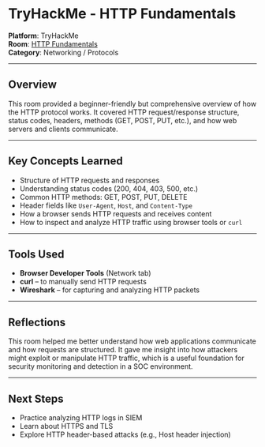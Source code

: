 # TryHackMe - HTTP Fundamentals

**Platform**: TryHackMe  
**Room**: [HTTP Fundamentals](https://tryhackme.com/room/http)  
**Category**: Networking / Protocols

---

## Overview

This room provided a beginner-friendly but comprehensive overview of how the HTTP protocol works. It covered HTTP request/response structure, status codes, headers, methods (GET, POST, PUT, etc.), and how web servers and clients communicate.

---

## Key Concepts Learned

- Structure of HTTP requests and responses
- Understanding status codes (200, 404, 403, 500, etc.)
- Common HTTP methods: GET, POST, PUT, DELETE
- Header fields like `User-Agent`, `Host`, and `Content-Type`
- How a browser sends HTTP requests and receives content
- How to inspect and analyze HTTP traffic using browser tools or `curl`

---

## Tools Used

- **Browser Developer Tools** (Network tab)
- **curl** – to manually send HTTP requests
- **Wireshark** – for capturing and analyzing HTTP packets

---

## Reflections

This room helped me better understand how web applications communicate and how requests are structured. It gave me insight into how attackers might exploit or manipulate HTTP traffic, which is a useful foundation for security monitoring and detection in a SOC environment.

---

## Next Steps

- Practice analyzing HTTP logs in SIEM
- Learn about HTTPS and TLS
- Explore HTTP header-based attacks (e.g., Host header injection)
